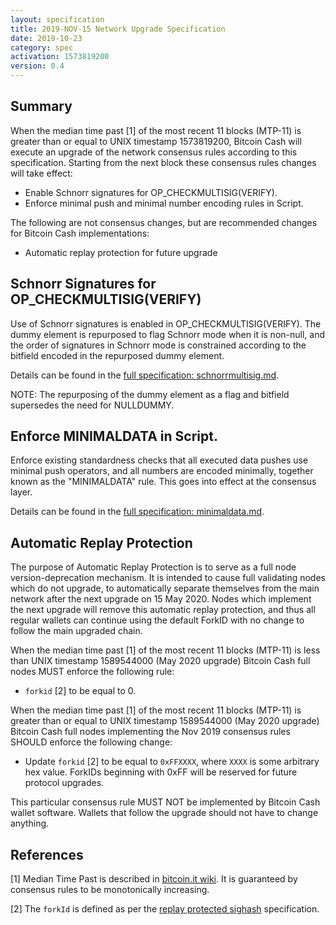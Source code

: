 ```yaml
---
layout: specification
title: 2019-NOV-15 Network Upgrade Specification
date: 2019-10-23
category: spec
activation: 1573819200
version: 0.4
---
```


## Summary

When the median time past [1] of the most recent 11 blocks (MTP-11) is greater than or equal to UNIX timestamp 1573819200,
Bitcoin Cash will execute an upgrade of the network consensus rules according to this specification.
Starting from the next block these consensus rules changes will take effect:

* Enable Schnorr signatures for OP_CHECKMULTISIG(VERIFY).
* Enforce minimal push and minimal number encoding rules in Script.

The following are not consensus changes, but are recommended changes for Bitcoin Cash implementations:

* Automatic replay protection for future upgrade

## Schnorr Signatures for OP_CHECKMULTISIG(VERIFY)

Use of Schnorr signatures is enabled in OP_CHECKMULTISIG(VERIFY). The dummy element is repurposed to flag
Schnorr mode when it is non-null, and the order of signatures in Schnorr mode is constrained according to
the bitfield encoded in the repurposed dummy element.

Details can be found in the [full specification: schnorrmultisig.md](schnorrmultisig.md).

NOTE: The repurposing of the dummy element as a flag and bitfield supersedes the need for NULLDUMMY.

## Enforce MINIMALDATA in Script.

Enforce existing standardness checks that all executed data pushes use minimal push operators, and all numbers are encoded minimally,
together known as the "MINIMALDATA" rule. This goes into effect at the consensus layer.

Details can be found in the [full specification: minimaldata.md](minimaldata.md).

## Automatic Replay Protection

The purpose of Automatic Replay Protection is to serve as a full node version-deprecation mechanism. It is intended to cause
full validating nodes which do not upgrade, to automatically separate themselves from the main network after the next
upgrade on 15 May 2020. Nodes which implement the next upgrade will remove this automatic replay protection, and thus all regular
wallets can continue using the default ForkID with no change to follow the main upgraded chain.

When the median time past [1] of the most recent 11 blocks (MTP-11) is less than UNIX timestamp 1589544000 (May 2020 upgrade)
Bitcoin Cash full nodes MUST enforce the following rule:

 * `forkid` [2] to be equal to 0.

When the median time past [1] of the most recent 11 blocks (MTP-11) is greater than or equal to UNIX timestamp 1589544000
(May 2020 upgrade) Bitcoin Cash full nodes implementing the Nov 2019 consensus rules SHOULD enforce the following change:

 * Update `forkid` [2] to be equal to `0xFFXXXX`, where `XXXX` is some arbitrary hex value.
   ForkIDs beginning with 0xFF will be reserved for future protocol upgrades.

This particular consensus rule MUST NOT be implemented by Bitcoin Cash wallet software. Wallets that follow the upgrade
should not have to change anything.

## References

[1] Median Time Past is described in [bitcoin.it wiki](https://en.bitcoin.it/wiki/Block_timestamp).
It is guaranteed by consensus rules to be monotonically increasing.

[2] The `forkId` is defined as per the [replay protected sighash](replay-protected-sighash.md) specification.

